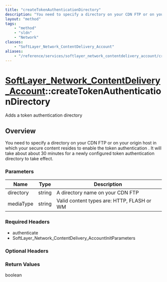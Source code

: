 ```yaml
---
title: "createTokenAuthenticationDirectory"
description: "You need to specify a directory on your CDN FTP or on your origin host in which your secure content resides to enable th... "
layout: "method"
tags:
    - "method"
    - "sldn"
    - "Network"
classes:
    - "SoftLayer_Network_ContentDelivery_Account"
aliases:
    - "/reference/services/softlayer_network_contentdelivery_account/createTokenAuthenticationDirectory"
---
```

# [SoftLayer_Network_ContentDelivery_Account](/reference/services/SoftLayer_Network_ContentDelivery_Account)::createTokenAuthenticationDirectory

Adds a token authentication directory


## Overview 
You need to specify a directory on your CDN FTP or on your origin host in which your secure content resides to enable the token authentication . It will take about about 30 minutes for a newly configured token authentication directory to take effect. 

### Parameters 
|Name | Type | Description |
| --- | --- | --- |
|directory| string| A directory name on your CDN FTP|
|mediaType| string| Valid content types are: HTTP, FLASH or WM|


### Required Headers
* authenticate
* SoftLayer_Network_ContentDelivery_AccountInitParameters

### Optional Headers

### Return Values
boolean

